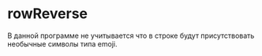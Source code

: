 # rowReverse
В данной программе не учитывается что в строке будут присутствовать необычные символы типа emoji.
